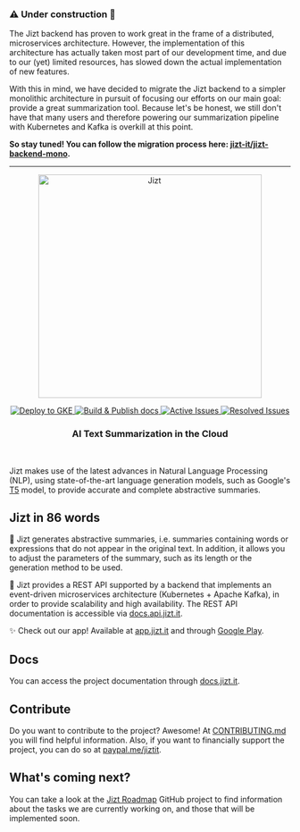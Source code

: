 ### ⚠️ Under construction 🚧
The Jizt backend has proven to work great in the frame of a distributed, microservices architecture. However, the implementation of this architecture has actually taken most part of our development time, and due to our (yet) limited resources, has slowed down the actual implementation of new features.

With this in mind, we have decided to migrate the Jizt backend to a simpler monolithic architecture in pursuit of focusing our efforts on our main goal: provide a great summarization tool. Because let's be honest, we still don't have that many users and therefore powering our summarization pipeline with Kubernetes and Kafka is overkill at this point.

**So stay tuned! You can follow the migration process here: [jizt-it/jizt-backend-mono](https://github.com/jizt-it/jizt-backend-mono).**

---

<p align="center"><img width="400" src="https://github.com/dmlls/jizt/blob/main/img/readme/JIZT-logo.svg" alt="Jizt"></p>

<p align="center" display="inline-block">
  <a href="https://github.com/jizt-it/jizt-backend/actions/workflows/deploy.yaml">
    <img src="https://github.com/jizt-it/jizt-backend/actions/workflows/deploy.yaml/badge.svg" alt="Deploy to GKE">
  </a>
  <a href="https://docs.jizt.it">
    <img src="https://github.com/jizt-it/jizt-backend/actions/workflows/build-docs.yml/badge.svg" alt="Build & Publish docs">
  </a>
  <a href="https://deepsource.io/gh/jizt-it/jizt-backend/?ref=repository-badge">
    <img src="https://deepsource.io/gh/jizt-it/jizt-backend.svg/?label=active+issues" alt="Active Issues">
  </a>
  <a href="https://deepsource.io/gh/jizt-it/jizt-backend/?ref=repository-badge">
    <img src="https://deepsource.io/gh/jizt-it/jizt-backend.svg/?label=resolved+issues" alt="Resolved Issues">
  </a>
</p>

<h3 align="center">AI Text Summarization in the Cloud</h3>
<br/>

Jizt makes use of the latest advances in Natural Language Processing (NLP), using state-of-the-art language generation models, such as Google's <a href="https://arxiv.org/abs/1910.10683">T5</a> model, to provide accurate and complete abstractive summaries.

## Jizt in 86 words

📄 Jizt generates abstractive summaries, i.e. summaries containing words or expressions that do not appear in the original text. In addition, it allows you to adjust the parameters of the summary, such as its length or the generation method to be used.

📡 Jizt provides a REST API supported by a backend that implements an event-driven microservices architecture (Kubernetes + Apache Kafka), in order to provide scalability and high availability. The REST API documentation is accessible via [docs.api.jizt.it](https://docs.api.jizt.it).

✨ Check out our app! Available at [app.jizt.it](https://app.jizt.it) and through [Google Play](https://play.google.com/store/apps/details?id=it.jizt.app).

## Docs

You can access the project documentation through [docs.jizt.it](https://docs.jizt.it).

## Contribute

Do you want to contribute to the project? Awesome! At [CONTRIBUTING.md](https://github.com/dmlls/jizt/blob/main/CONTRIBUTING.md) you will find helpful information. Also, if you want to financially support the project, you can do so at [paypal.me/jiztit](https://www.paypal.com/paypalme/jiztit).

## What's coming next?

You can take a look at the [Jizt Roadmap](https://github.com/orgs/jizt-it/projects/1) GitHub project to find information about the tasks we are currently working on, and those that will be implemented soon.
